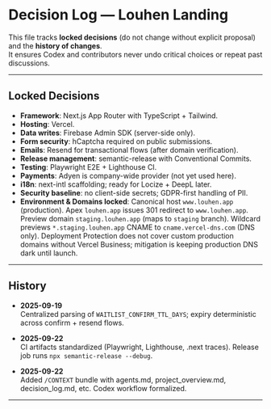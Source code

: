 # Decision Log — Louhen Landing

This file tracks **locked decisions** (do not change without explicit proposal) and the **history of changes**.  
It ensures Codex and contributors never undo critical choices or repeat past discussions.

---

## Locked Decisions

- **Framework**: Next.js App Router with TypeScript + Tailwind.  
- **Hosting**: Vercel.  
- **Data writes**: Firebase Admin SDK (server-side only).  
- **Form security**: hCaptcha required on public submissions.  
- **Emails**: Resend for transactional flows (after domain verification).  
- **Release management**: semantic-release with Conventional Commits.  
- **Testing**: Playwright E2E + Lighthouse CI.  
- **Payments**: Adyen is company-wide provider (not yet used here).  
- **i18n**: next-intl scaffolding; ready for Locize + DeepL later.  
- **Security baseline**: no client-side secrets; GDPR-first handling of PII.
- **Environment & Domains locked**: Canonical host `www.louhen.app` (production). Apex `louhen.app` issues 301 redirect to `www.louhen.app`. Preview domain `staging.louhen.app` (maps to `staging` branch). Wildcard previews `*.staging.louhen.app` CNAME to `cname.vercel-dns.com` (DNS only). Deployment Protection does not cover custom production domains without Vercel Business; mitigation is keeping production DNS dark until launch.

---

## History

- **2025-09-19**  
  Centralized parsing of `WAITLIST_CONFIRM_TTL_DAYS`; expiry deterministic across confirm + resend flows.  

- **2025-09-22**  
  CI artifacts standardized (Playwright, Lighthouse, .next traces). Release job runs `npx semantic-release --debug`.  

- **2025-09-22**  
  Added `/CONTEXT` bundle with agents.md, project_overview.md, decision_log.md, etc. Codex workflow formalized.  

---
